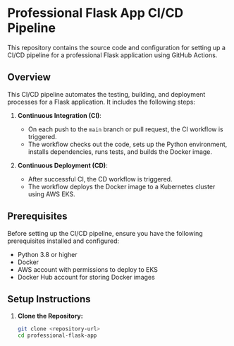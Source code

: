 # Professional Flask App CI/CD Pipeline

This repository contains the source code and configuration for setting up a CI/CD pipeline for a professional Flask application using GitHub Actions.

## Overview

This CI/CD pipeline automates the testing, building, and deployment processes for a Flask application. It includes the following steps:

1. **Continuous Integration (CI)**:
   - On each push to the `main` branch or pull request, the CI workflow is triggered.
   - The workflow checks out the code, sets up the Python environment, installs dependencies, runs tests, and builds the Docker image.

2. **Continuous Deployment (CD)**:
   - After successful CI, the CD workflow is triggered.
   - The workflow deploys the Docker image to a Kubernetes cluster using AWS EKS.

## Prerequisites

Before setting up the CI/CD pipeline, ensure you have the following prerequisites installed and configured:

- Python 3.8 or higher
- Docker
- AWS account with permissions to deploy to EKS
- Docker Hub account for storing Docker images

## Setup Instructions

1. **Clone the Repository:**
   ```bash
   git clone <repository-url>
   cd professional-flask-app
